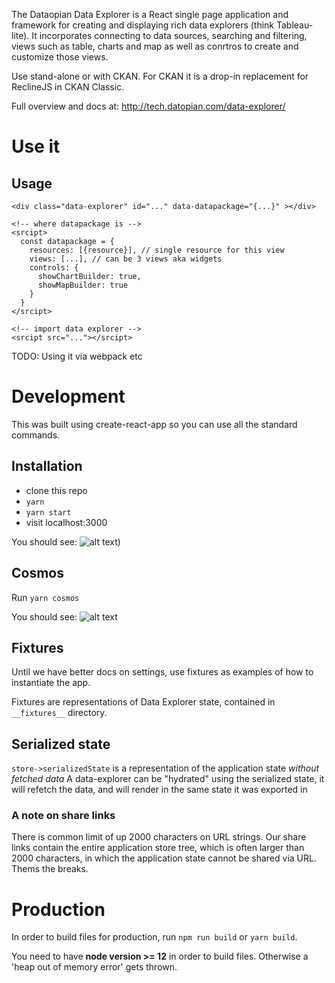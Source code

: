 The Dataopian Data Explorer is a React single page application and framework for creating and displaying rich data explorers (think Tableau-lite). It incorporates connecting to data sources, searching and filtering, views such as table, charts and map as well as conrtros to create and customize those views.

Use stand-alone or with CKAN. For CKAN it is a drop-in replacement for ReclineJS in CKAN Classic.

Full overview and docs at: http://tech.datopian.com/data-explorer/


# Use it

## Usage

```htmlmixed=
<div class="data-explorer" id="..." data-datapackage="{...}" ></div>

<!-- where datapackage is -->
<srcipt>
  const datapackage = {
    resources: [{resource}], // single resource for this view
    views: [...], // can be 3 views aka widgets
    controls: { 
      showChartBuilder: true,
      showMapBuilder: true 
    }
  }
</srcipt>

<!-- import data explorer -->
<srcipt src="..."></srcipt>
```

TODO: Using it via webpack etc


# Development

This was built using create-react-app so you can use all the standard commands.

## Installation

* clone this repo
* `yarn`
* `yarn start`
* visit localhost:3000

You should see:
![alt text](https://i.imgur.com/IygXUYF.png))

## Cosmos

Run `yarn cosmos`

You should see:
![alt text](https://imgur.com/a/GSN7tST)


## Fixtures

Until we have better docs on settings, use fixtures as examples of how to instantiate the app.

Fixtures are representations of Data Explorer state, contained in `__fixtures__` directory.

## Serialized state 

`store->serializedState` is a representation of the application state _without fetched data_
A data-explorer can be "hydrated" using the serialized state, it will refetch the data, and will render in the same state it was exported in

### A note on share links

There is common limit of up 2000 characters on URL strings. Our share links contain the entire application store tree, which is often larger than 2000 characters, in which the application state cannot be shared via URL. Thems the breaks.

# Production

In order to build files for production, run `npm run build` or `yarn build`.

You need to have **node version >= 12** in order to build files. Otherwise a 'heap out of memory error' gets thrown.


